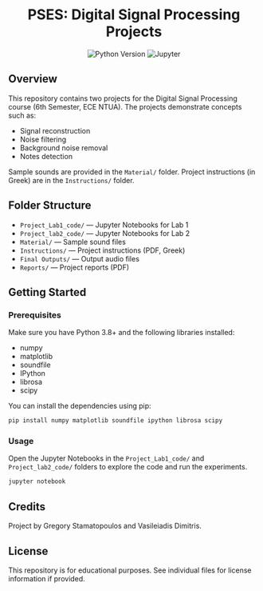 <div align="center">
  <h1>PSES: Digital Signal Processing Projects</h1>
  <p>
    <img src="https://img.shields.io/badge/Python-3.8%2B-blue" alt="Python Version">
    <img src="https://img.shields.io/badge/Jupyter-Notebook-orange" alt="Jupyter">
  </p>
</div>

## Overview

This repository contains two projects for the Digital Signal Processing course (6th Semester, ECE NTUA). The projects demonstrate concepts such as:

- Signal reconstruction
- Noise filtering
- Background noise removal
- Notes detection

Sample sounds are provided in the `Material/` folder. Project instructions (in Greek) are in the `Instructions/` folder.

## Folder Structure

- `Project_Lab1_code/` — Jupyter Notebooks for Lab 1
- `Project_lab2_code/` — Jupyter Notebooks for Lab 2
- `Material/` — Sample sound files
- `Instructions/` — Project instructions (PDF, Greek)
- `Final Outputs/` — Output audio files
- `Reports/` — Project reports (PDF)

## Getting Started

### Prerequisites

Make sure you have Python 3.8+ and the following libraries installed:

- numpy
- matplotlib
- soundfile
- IPython
- librosa
- scipy

You can install the dependencies using pip:

```bash
pip install numpy matplotlib soundfile ipython librosa scipy
```

### Usage

Open the Jupyter Notebooks in the `Project_Lab1_code/` and `Project_lab2_code/` folders to explore the code and run the experiments.

```bash
jupyter notebook
```

## Credits

Project by Gregory Stamatopoulos and Vasileiadis Dimitris.

## License

This repository is for educational purposes. See individual files for license information if provided.

